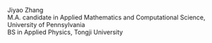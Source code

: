 Jiyao Zhang <br />
M.A. candidate in Applied Mathematics and Computational Science, University of Pennsylvania <br />
BS in Applied Physics, Tongji University
